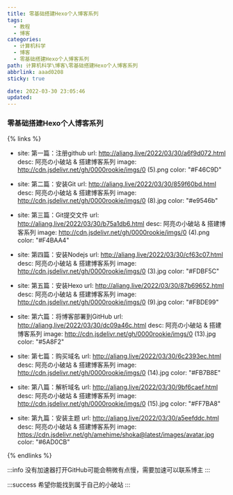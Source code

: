 ```yaml
---
title: 零基础搭建Hexo个人博客系列
tags:
  - 教程
  - 博客
categories:
  - 计算机科学
  - 博客
  - 零基础搭建Hexo个人博客系列
path: 计算机科学\博客\零基础搭建Hexo个人博客系列
abbrlink: aaad0208
sticky: true

date: 2022-03-30 23:05:46
updated: 
---
```


### 零基础搭建Hexo个人博客系列

{% links %}

- site: 第一篇：注册github
  url: http://aliang.live/2022/03/30/a6f9d072.html
  desc: 阿亮の小破站 & 搭建博客系列
  image: http://cdn.jsdelivr.net/gh/0000rookie/imgs/0 (5).png
  color: "#F46C9D"
  
- site: 第二篇：安装Git
  url: http://aliang.live/2022/03/30/859f60bd.html
  desc: 阿亮の小破站 & 搭建博客系列
  image: http://cdn.jsdelivr.net/gh/0000rookie/imgs/0 (8).jpg
  color: "#e9546b"
  
- site: 第三篇：Git提交文件
  url: http://aliang.live/2022/03/30/b75a1db6.html
  desc: 阿亮の小破站 & 搭建博客系列
  image: http://cdn.jsdelivr.net/gh/0000rookie/imgs/0 (4).png
  color: "#F4BAA4"
  
- site: 第四篇：安装Nodejs
  url: http://aliang.live/2022/03/30/cf63c07.html
  desc: 阿亮の小破站 & 搭建博客系列
  image: http://cdn.jsdelivr.net/gh/0000rookie/imgs/0 (3).jpg
  color: "#FDBF5C"
  
- site: 第五篇：安装Hexo
  url: http://aliang.live/2022/03/30/87b69652.html
  desc: 阿亮の小破站 & 搭建博客系列
  image: http://cdn.jsdelivr.net/gh/0000rookie/imgs/0 (9).jpg
  color: "#FBDE99"

- site: 第六篇：将博客部署到GitHub
  url: http://aliang.live/2022/03/30/dc09a46c.html
  desc: 阿亮の小破站 & 搭建博客系列
  image: http://cdn.jsdelivr.net/gh/0000rookie/imgs/0 (13).jpg
  color: "#5A8F2"
  
- site: 第七篇：购买域名
  url: http://aliang.live/2022/03/30/6c2393ec.html
  desc: 阿亮の小破站 & 搭建博客系列
  image: http://cdn.jsdelivr.net/gh/0000rookie/imgs/0 (14).jpg
  color: "#FB7B8E"
  
- site: 第八篇：解析域名
  url: http://aliang.live/2022/03/30/9bf6caef.html
  desc: 阿亮の小破站 & 搭建博客系列
  image: http://cdn.jsdelivr.net/gh/0000rookie/imgs/0 (15).jpg
  color: "#FF7BA8"
  
- site: 第九篇：安装主题
  url: http://aliang.live/2022/03/30/a5eefddc.html
  desc: 阿亮の小破站 & 搭建博客系列
  image: https://cdn.jsdelivr.net/gh/amehime/shoka@latest/images/avatar.jpg
  color: "#6AD0CB"
  

{% endlinks %}

:::info
没有加速器打开GitHub可能会稍微有点慢，需要加速可以联系博主
:::

:::success
希望你能找到属于自己的小破站
:::







